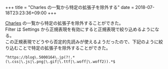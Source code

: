 +++
title = "Charles の一覧から特定の拡張子を除外する"
date = 2018-07-18T23:23:36+09:00
+++

[Charles](https://www.charlesproxy.com/) の一覧から特定の拡張子を除外することができた。  
Filter は Settings から正規表現を有効にすると正規表現で絞り込めるようになる。  
この正規表現でどうやら否定的先読みが使えるようだったので、下記のように絞り込むことで特定の拡張子を除外することができた。

```regex
^https://blog\.5000164\.jp(?!.*(\.css|\.js|\.png|\.gif|\.ttf|\.woff|\.woff2)).*$
```
